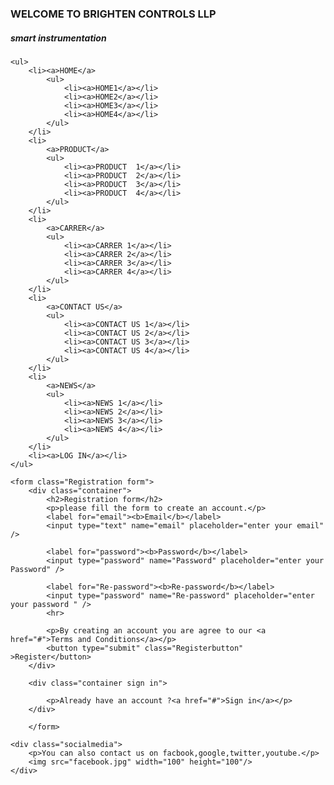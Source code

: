 <!DOCTYPE html>

<html>
<head>
    <link rel="stylesheet" href="StyleSheet1.css">
    <meta charset="utf-8" />
    <title>BRIGHTEN CONTROLS</title>
</head>
<body>
    <h3>WELCOME TO BRIGHTEN CONTROLS LLP</h3>
    <h5><i> smart instrumentation </i></h5>

    <ul>
        <li><a>HOME</a>
            <ul>
                <li><a>HOME1</a></li>
                <li><a>HOME2</a></li>
                <li><a>HOME3</a></li>
                <li><a>HOME4</a></li>
            </ul>
        </li>
        <li>
            <a>PRODUCT</a>
            <ul>
                <li><a>PRODUCT  1</a></li>
                <li><a>PRODUCT  2</a></li>
                <li><a>PRODUCT  3</a></li>
                <li><a>PRODUCT  4</a></li>
            </ul>
        </li>
        <li>
            <a>CARRER</a>
            <ul>
                <li><a>CARRER 1</a></li>
                <li><a>CARRER 2</a></li>
                <li><a>CARRER 3</a></li>
                <li><a>CARRER 4</a></li>
            </ul>
        </li>
        <li>
            <a>CONTACT US</a>
            <ul>
                <li><a>CONTACT US 1</a></li>
                <li><a>CONTACT US 2</a></li>
                <li><a>CONTACT US 3</a></li>
                <li><a>CONTACT US 4</a></li>
            </ul>
        </li>
        <li>
            <a>NEWS</a>
            <ul>
                <li><a>NEWS 1</a></li>
                <li><a>NEWS 2</a></li>
                <li><a>NEWS 3</a></li>
                <li><a>NEWS 4</a></li>
            </ul>
        </li>
        <li><a>LOG IN</a></li>
    </ul>

    <form class="Registration form">
        <div class="container">
            <h2>Registration form</h2>
            <p>please fill the form to create an account.</p>
            <label for="email"><b>Email</b></label>
            <input type="text" name="email" placeholder="enter your email" />

            <label for="password"><b>Password</b></label>
            <input type="password" name="Password" placeholder="enter your Password" />

            <label for="Re-password"><b>Re-password</b></label>
            <input type="password" name="Re-password" placeholder="enter your password " />
            <hr>

            <p>By creating an account you are agree to our <a href="#">Terms and Conditions</a></p>
            <button type="submit" class="Registerbutton" >Register</button>
        </div>

        <div class="container sign in">

            <p>Already have an account ?<a href="#">Sign in</a></p>
        </div>

        </form>

    <div class="socialmedia">
        <p>You can also contact us on facbook,google,twitter,youtube.</p>
        <img src="facebook.jpg" width="100" height="100"/>
    </div>
    
</body>
</html>
